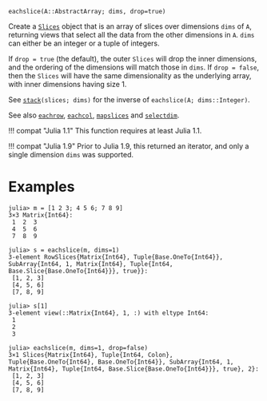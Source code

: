 ```
eachslice(A::AbstractArray; dims, drop=true)
```

Create a [`Slices`](@ref) object that is an array of slices over dimensions `dims` of `A`, returning views that select all the data from the other dimensions in `A`. `dims` can either be an integer or a tuple of integers.

If `drop = true` (the default), the outer `Slices` will drop the inner dimensions, and the ordering of the dimensions will match those in `dims`. If `drop = false`, then the `Slices` will have the same dimensionality as the underlying array, with inner dimensions having size 1.

See [`stack`](@ref)`(slices; dims)` for the inverse of `eachslice(A; dims::Integer)`.

See also [`eachrow`](@ref), [`eachcol`](@ref), [`mapslices`](@ref) and [`selectdim`](@ref).

!!! compat "Julia 1.1"
    This function requires at least Julia 1.1.


!!! compat "Julia 1.9"
    Prior to Julia 1.9, this returned an iterator, and only a single dimension `dims` was supported.


# Examples

```jldoctest
julia> m = [1 2 3; 4 5 6; 7 8 9]
3×3 Matrix{Int64}:
 1  2  3
 4  5  6
 7  8  9

julia> s = eachslice(m, dims=1)
3-element RowSlices{Matrix{Int64}, Tuple{Base.OneTo{Int64}}, SubArray{Int64, 1, Matrix{Int64}, Tuple{Int64, Base.Slice{Base.OneTo{Int64}}}, true}}:
 [1, 2, 3]
 [4, 5, 6]
 [7, 8, 9]

julia> s[1]
3-element view(::Matrix{Int64}, 1, :) with eltype Int64:
 1
 2
 3

julia> eachslice(m, dims=1, drop=false)
3×1 Slices{Matrix{Int64}, Tuple{Int64, Colon}, Tuple{Base.OneTo{Int64}, Base.OneTo{Int64}}, SubArray{Int64, 1, Matrix{Int64}, Tuple{Int64, Base.Slice{Base.OneTo{Int64}}}, true}, 2}:
 [1, 2, 3]
 [4, 5, 6]
 [7, 8, 9]
```
